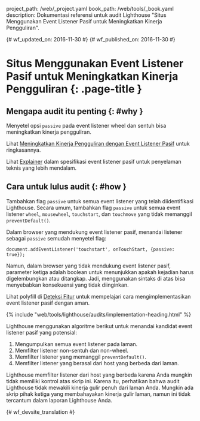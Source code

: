 project_path: /web/_project.yaml
book_path: /web/tools/_book.yaml
description: Dokumentasi referensi untuk audit Lighthouse "Situs Menggunakan Event Listener Pasif untuk Meningkatkan Kinerja Pengguliran".

{# wf_updated_on: 2016-11-30 #}
{# wf_published_on: 2016-11-30 #}

# Situs Menggunakan Event Listener Pasif untuk Meningkatkan Kinerja Pengguliran  {: .page-title }

## Mengapa audit itu penting {: #why }

Menyetel opsi `passive` pada event listener wheel dan sentuh bisa
meningkatkan kinerja pengguliran.

Lihat [Meningkatkan Kinerja Pengguliran dengan Event Listener Pasif][blog] untuk
ringkasannya.

Lihat [Explainer][explainer] dalam spesifikasi event listener pasif untuk
penyelaman teknis yang lebih mendalam.

[blog]: https://developers.google.com/web/updates/2016/06/passive-event-listeners
[explainer]: https://github.com/WICG/EventListenerOptions/blob/gh-pages/explainer.md

## Cara untuk lulus audit {: #how }

Tambahkan flag `passive` untuk semua event listener yang telah diidentifikasi
Lighthouse. Secara umum, tambahkan flag `passive` untuk semua event listener `wheel`,
`mousewheel`, `touchstart`, dan `touchmove` yang tidak
memanggil `preventDefault()`.

Dalam browser yang mendukung event listener pasif, menandai listener sebagai
`passive` semudah menyetel flag:

    document.addEventListener('touchstart', onTouchStart, {passive: true});

Namun, dalam browser yang tidak mendukung event listener pasif, parameter
ketiga adalah boolean untuk menunjukkan apakah kejadian harus digelembungkan atau ditangkap.
Jadi, menggunakan sintaks di atas bisa menyebabkan konsekuensi yang tidak diinginkan.

Lihat polyfill di [Deteksi Fitur][polyfill] untuk mempelajari cara
mengimplementasikan event listener pasif dengan aman.

[polyfill]: https://github.com/WICG/EventListenerOptions/blob/gh-pages/explainer.md#feature-detection

{% include "web/tools/lighthouse/audits/implementation-heading.html" %}

Lighthouse menggunakan algoritme berikut untuk menandai kandidat event
listener pasif yang potensial:

1. Mengumpulkan semua event listener pada laman.
1. Memfilter listener non-sentuh dan non-wheel.
1. Memfilter listener yang memanggil `preventDefault()`.
1. Memfilter listener yang berasal dari host yang berbeda
   dari laman.

Lighthouse memfilter listener dari host yang berbeda karena Anda mungkin
tidak memiliki kontrol atas skrip ini. Karena itu, perhatikan bahwa audit
Lighthouse tidak mewakili kinerja gulir penuh dari laman Anda. Mungkin
ada skrip pihak ketiga yang membahayakan kinerja gulir laman,
namun ini tidak tercantum dalam laporan Lighthouse Anda.


{# wf_devsite_translation #}
